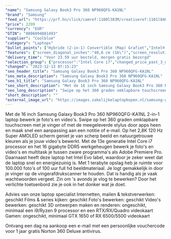```yaml
---
"name": "Samsung Galaxy Book3 Pro 360 NP960QFG-KA1NL"
"brand": "Samsung"
"feed_url": "https://prf.hn/click/camref:1100l383M/creativeref:1101l84031/destination:https%3A%2F%2Fwww.coolblue.nl%2Fproduct%2F922104"
"price": 2299
"currency": "EUR"
"GTIN": "8806094881493"
"supplier": "Coolblue"
"category": "Laptops"
"bullet_points": ["Hybride (2-in-1) Convertible (Map) Grafiet","Intel® Core™ i7 i7-1360P","Touchscreen 40,6 cm (16\") WQXGA+ 2880 x 1800 Pixels AMOLED","16 GB LPDDR5-SDRAM","1 TB SSD","Intel Iris Xe Graphics","Wi-Fi 6E (802.11ax) Bluetooth 5.1","76 Wh 65 W","Windows 11 Home"]
"features": {"screen_diagonal_inches":"40,6 cm (16\")","screen_resolution":"2880 x 1800 Pixels","processor_family":"Intel® Core™ i7","memory_size":"16 GB","memory_type":"LPDDR5-SDRAM","total_storage_space":"1 TB","operating_system":"Windows 11 Home","battery_capacity":"76 Wh","width":"355,4 mm","depth":"252,2 mm","height":"12,8 mm","weight":"1,66 kg"}
"delivery_time": "Voor 23.59 uur besteld, morgen gratis bezorgd"
"selection_group": {"processor":"Intel Core i7","changed_price_past_3_days":false,"product_family":"Galaxy Book3 Pro 360"}
"changed": "2023-12-13 07:15:23"
"seo_header_title": "Samsung Galaxy Book3 Pro 360 NP960QFG-KA1NL"
"seo_meta_description": "Samsung Galaxy Book3 Pro 360 NP960QFG-KA1NL"
"seo_h1_title": "Samsung Galaxy Book3 Pro 360 NP960QFG-KA1NL"
"seo_short_description": "Met de 16 inch Samsung Galaxy Book3 Pro 360 NP960QFG-KA1NL 2-in-1 laptop bewerk je foto's en video's."
"seo_long_description": "Swipe op het 360 graden omklapbare touchscreen met je vinger of met de meegeleverde stylus door apps heen en maak snel een aanpassing aan een notitie of e-mail. Op het 2,8K 120 Hz Super AMOLED scherm geniet je van scherp beeld en natuurgetrouwe kleuren als je jouw video's bewerkt. \r\nMet de 13e generatie Intel Core i7 processor en het 16 gigabyte DDR5 werkgeheugen bewerk je foto's en video's en multitask je tussen zware programma's als Adobe Premiere Pro. Daarnaast heeft deze laptop het Intel Evo label, waardoor je zeker weet dat de laptop snel en energiezuinig is. Met 1 terabyte opslag heb je ruimte voor 100. 000 foto's of 100 uur full hd beeldmateriaal. Je logt gemakkelijk in door je vinger op de vingerafdrukscanner te houden. Dat is handig als je vaak wachtwoorden vergeet. Zin om 's avonds je vlog te bewerken? Door het verlichte toetsenbord zie je ook in het donker wat je doet. \r\n\r\nAdvies van onze laptop specialist\r\nInternetten, mailen & tekstverwerken: geschikt\r\nFilms & series kijken: geschikt\r\nFoto's bewerken: geschikt\r\nVideo's bewerken: geschikt\r\n3D ontwerpen maken en renderen: ongeschikt, minimaal een i9/Ryzen 9 processor en een RTX/RX/Quadro videokaart\r\nGamen: ongeschikt, minimaal GTX 1650 of RX 6500/5500 videokaart\r\n \r\nOntvang een dag na aankoop een e-mail met een persoonlijke vouchercode voor 1 jaar gratis Norton 360 Deluxe antivirus."
"short_description": ""
"external_image_url": "https://images.zakelijkelaptopkopen.nl/samsung-galaxy-book3-pro-360-np960qfg-ka1nl.webp"
---
```


Met de 16 inch Samsung Galaxy Book3 Pro 360 NP960QFG-KA1NL 2-in-1 laptop bewerk je foto's en video's. Swipe op het 360 graden omklapbare touchscreen met je vinger of met de meegeleverde stylus door apps heen en maak snel een aanpassing aan een notitie of e-mail. Op het 2,8K 120 Hz Super AMOLED scherm geniet je van scherp beeld en natuurgetrouwe kleuren als je jouw video's bewerkt. 
Met de 13e generatie Intel Core i7 processor en het 16 gigabyte DDR5 werkgeheugen bewerk je foto's en video's en multitask je tussen zware programma's als Adobe Premiere Pro. Daarnaast heeft deze laptop het Intel Evo label, waardoor je zeker weet dat de laptop snel en energiezuinig is. Met 1 terabyte opslag heb je ruimte voor 100.000 foto's of 100 uur full hd beeldmateriaal. Je logt gemakkelijk in door je vinger op de vingerafdrukscanner te houden. Dat is handig als je vaak wachtwoorden vergeet. Zin om 's avonds je vlog te bewerken? Door het verlichte toetsenbord zie je ook in het donker wat je doet.

Advies van onze laptop specialist
Internetten, mailen & tekstverwerken: geschikt
Films & series kijken: geschikt
Foto's bewerken: geschikt
Video's bewerken: geschikt
3D ontwerpen maken en renderen: ongeschikt, minimaal een i9/Ryzen 9 processor en een RTX/RX/Quadro videokaart
Gamen: ongeschikt, minimaal GTX 1650 of RX 6500/5500 videokaart
 
Ontvang een dag na aankoop een e-mail met een persoonlijke vouchercode voor 1 jaar gratis Norton 360 Deluxe antivirus.